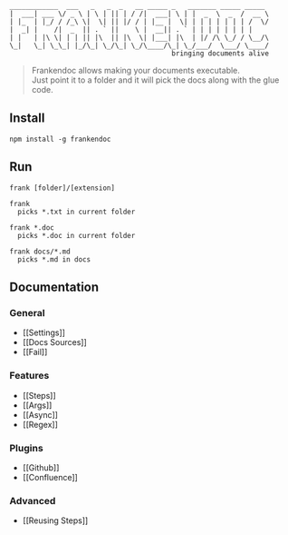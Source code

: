 ```
____________  ___   _   _  _   __ _____ _   _______ _____ _____ 
|  ___| ___ \/ _ \ | \ | || | / /|  ___| \ | |  _  \  _  /  __ \
| |_  | |_/ / /_\ \|  \| || |/ / | |__ |  \| | | | | | | | /  \/
|  _| |    /|  _  || . ` ||    \ |  __|| . ` | | | | | | | |    
| |   | |\ \| | | || |\  || |\  \| |___| |\  | |/ /\ \_/ / \__/\
\_|   \_| \_\_| |_/\_| \_/\_| \_/\____/\_| \_/___/  \___/ \____/
                                        bringing documents alive
```

> Frankendoc allows making your documents executable.   
> Just point it to a folder and it will pick the docs along with the glue code.  

## Install
```
npm install -g frankendoc
```

## Run
```
frank [folder]/[extension]

frank
  picks *.txt in current folder

frank *.doc
  picks *.doc in current folder

frank docs/*.md
  picks *.md in docs
```

## Documentation

### General
* [[Settings]]
* [[Docs Sources]]
* [[Fail]]

### Features
* [[Steps]]
* [[Args]]
* [[Async]]
* [[Regex]]

### Plugins
* [[Github]]
* [[Confluence]]

### Advanced
* [[Reusing Steps]]
